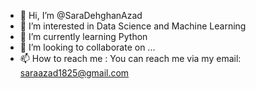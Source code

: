 - 👋 Hi, I’m @SaraDehghanAzad
- 👀 I’m interested in Data Science and Machine Learning
- 🌱 I’m currently learning Python
- 💞️ I’m looking to collaborate on ...
- 📫 How to reach me : You can reach me via my email: saraazad1825@gmail.com

<!---
SaraDehghanAzad/SaraDehghanAzad is a ✨ special ✨ repository because its `README.md` (this file) appears on your GitHub profile.
You can click the Preview link to take a look at your changes.
--->
